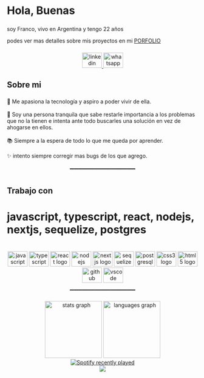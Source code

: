 <h1 align="left">Hola, Buenas</h1>

###

<p align="left">soy Franco, vivo en Argentina y tengo 22 años</p>
<p align="left">podes ver mas detalles sobre mis proyectos en mi  <a href="https://francogarcia-portfolio.vercel.app/" target="blank"> PORFOLIO </a> </p>

###


###
<div align="center">
  <a href="https://www.linkedin.com/in/franco-garc%C3%ADa-040320199/" target="_blank">
    <img src="https://raw.githubusercontent.com/maurodesouza/profile-readme-generator/master/src/assets/icons/social/linkedin/default.svg" width="52" height="40" alt="linkedin logo"  />
  </a>
  <a href="https://wa.me/5491137734776" target="_blank">
    <img src="https://raw.githubusercontent.com/maurodesouza/profile-readme-generator/master/src/assets/icons/social/whatsapp/default.svg" width="52" height="40" alt="whatsapp logo"  />
  </a>
</div>


<h2 align="left">Sobre mi</h2>

###

<p align="left">🎯 Me apasiona la tecnología y aspiro a poder vivir de ella.<br><br>🎲 Soy una persona tranquila que sabe restarle importancia a los problemas que no la tienen e intenta ante todo buscarles una solución en vez de ahogarse en ellos.<br><br>📚 Siempre a la espera de todo lo que me queda por aprender.<br><br>✨ intento siempre corregir mas bugs de los que agrego.</p>

###
<p align="center">▔▔▔▔▔▔▔▔▔▔▔▔▔▔▔▔</p>


###

<h2 align="left">Trabajo con</h2>
<h1 align="left">javascript, typescript, react, nodejs, nextjs, sequelize, postgres </h1>

###

<br clear="both">

<div align="center">
  <img src="https://cdn.jsdelivr.net/gh/devicons/devicon/icons/javascript/javascript-original.svg" height="40" width="52" alt="javascript logo"  />
  <img src="https://cdn.jsdelivr.net/gh/devicons/devicon/icons/typescript/typescript-original.svg" height="40" width="52" alt="typescript logo"  />
  <img src="https://cdn.jsdelivr.net/gh/devicons/devicon/icons/react/react-original.svg" height="40" width="52" alt="react logo"  />
  <img src="https://cdn.jsdelivr.net/gh/devicons/devicon/icons/nodejs/nodejs-original.svg" height="40" width="52" alt="nodejs logo"  />
  <img src="https://cdn.jsdelivr.net/gh/devicons/devicon/icons/nextjs/nextjs-original.svg" height="40" width="52" alt="nextjs logo"  />
  <img src="https://cdn.jsdelivr.net/gh/devicons/devicon/icons/sequelize/sequelize-original.svg" height="40" width="52" alt="sequelize logo"  />
  <img src="https://cdn.jsdelivr.net/gh/devicons/devicon/icons/postgresql/postgresql-original.svg" height="40" width="52" alt="postgresql logo"  />
  <img src="https://cdn.jsdelivr.net/gh/devicons/devicon/icons/css3/css3-original.svg" height="40" width="52" alt="css3 logo"  />
  <img src="https://cdn.jsdelivr.net/gh/devicons/devicon/icons/html5/html5-original.svg" height="40" width="52" alt="html5 logo"  />
  <img src="https://cdn.jsdelivr.net/gh/devicons/devicon/icons/github/github-original.svg" height="40" width="52" alt="github logo"  />
  <img src="https://cdn.jsdelivr.net/gh/devicons/devicon/icons/vscode/vscode-original.svg" height="40" width="52" alt="vscode logo"  />
</div>

<p align="center">▔▔▔▔▔▔▔▔▔▔▔▔▔▔▔▔</p>


<div align="center">
  <img src="https://github-readme-stats.vercel.app/api?hide_title=false&hide_rank=false&show_icons=true&include_all_commits=true&count_private=true&disable_animations=false&theme=calm&locale=es&hide_border=true&username=dakkai" height="150" alt="stats graph"  />
  <img src="https://github-readme-stats.vercel.app/api/top-langs?locale=es&hide_title=false&layout=default &card_width=320&langs_count=5&theme=calm&hide_border=true&username=dakkai" height="150" alt="languages graph"  />
</div>


<div align="center">
  <a href="https://open.spotify.com/user/31kqjhca5drsa6scwog44a4pdnq4">
    <img src="https://spotify-recently-played-readme.vercel.app/api?user=31kqjhca5drsa6scwog44a4pdnq4&count=5" alt="Spotify recently played"  />
  </a>
</div>

<div align="center">
  <img src="https://visitor-badge.laobi.icu/badge?page_id=dakkai.dakkai&right_color=darkcyan"  />
</div>

